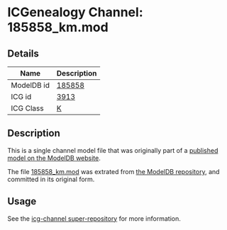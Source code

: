 # ICGenealogy Channel: 185858\_km.mod

## Details

Name | Description
---- | -----------
ModelDB id | [185858](http://senselab.med.yale.edu/ModelDB/ShowModel.cshtml?model=185858)
ICG id | [3913](http://icg.neurotheory.ox.ac.uk/channels/1/3913)
ICG Class | [K](http://icg.neurotheory.ox.ac.uk/channels/1)

## Description

This is a single channel model file that was originally part of a [published model on the ModelDB website](http://senselab.med.yale.edu/mModelDB/ShowModel.cshtml?model=185858).

The file [185858\_km.mod](185858_km.mod) was extrated from [the ModelDB repository](http://senselab.med.yale.edu/ModelDB/ShowModel.cshtml?model=185858), and committed in its original form.

## Usage

See the [icg-channel super-repository](https://github.com/icgenealogy/icg-channels) for more information.